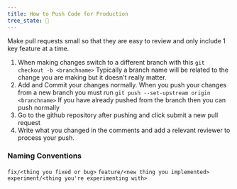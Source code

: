 ```yaml
---
title: How to Push Code for Production
tree_state: 🌱
---
```


Make pull requests small so that they are easy to review and only include 1 key feature at a time.
1. When making changes switch to a different branch with this
```git checkout -b <branchname>```
Typically a branch name will be related to the change you are making but it doesn't really matter.
2. Add and Commit your changes normally. When you push your changes from a new branch you must run
```git push --set-upstream origin <branchname>```
If you have already pushed from the branch then you can push normally
3. Go to the github repository after pushing and click submit a new pull request
4. Write what you changed in the comments and add a relevant reviewer to process your push.


### Naming Conventions
`fix/<thing you fixed or bug>`
`feature/<new thing you implemented>`
`experiment/<thing you're experimenting with>`
